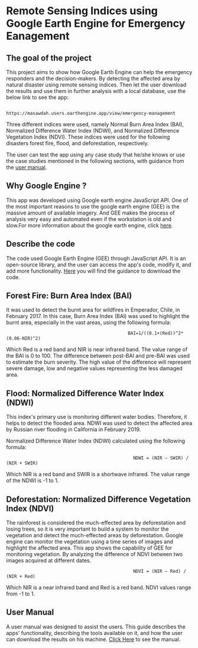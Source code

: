 # Remote Sensing Indices using Google Earth Engine for Emergency Eanagement

## The goal of the project
This project aims to show how Google Earth Engine can help the emergency responders and the decision-makers. By detecting the affected area by natural disaster using remote sensing indices. Then let the user download the results and use them in further analysis with a local database, use the below link to see the app: 

                                             https://masawdah.users.earthengine.app/view/emergency-management

Three different indices were used, namely Normal Burn Area Index (BAI),  Normalized Difference Water Index (NDWI), and  Normalized Difference Vegetation Index (NDVI). These indices were used for the following disasters forest fire, flood, and deforestation, respectively.

The user can test the app using any case study that he/she knows or use the case studies mentioned in the following sections, with guidance from the [user manual](userManual.md).


## Why Google Engine ?
This app was developed using Google earth engine JavaScript API. One of the most important reasons to use the google earth engine (GEE) is the massive amount of available imagery. And GEE makes the process of analysis very easy and automated even if the workstation is old and slow.For more information about the google earth engine, click [here](googleEngine.md).

## Describe the code 
The code used Google Earth Engine (GEE) through JavaScript API.  It is an open-source library, and the user can access the app's code, modify it, and add more functionality. [Here](codeUse.md) you will find the guidance to download the code.  

## Forest Fire: Burn Area Index (BAI)
It was used to detect the burnt area for wildfires in Emperador, Chile, in February 2017. In this case, Burn Area Index (BAI) was used to highlight the burnt area, especially in the vast areas, using the following formula:

                                                  BAI=1/((0.1+(Red))^2*(0.06-NIR)^2)

Which Red is a red band and NIR is near infrared band. The value range of the BAI is 0 to 100.
The difference between post-BAI and pre-BAI was used to estimate the burn severity. The high value of the difference will represent severe damage, low and negative values representing the less damaged area.

## Flood: Normalized Difference Water Index (NDWI)
This index's primary use is monitoring different water bodies. Therefore, it helps to detect the flooded area. NDWI was used to detect the affected area by Russian river flooding in California in February 2019. 

Normalized Difference Water Index (NDWI) calculated using the following formula: 

                                                    NDWI = (NIR – SWIR) / (NIR + SWIR)

 Which NIR is a red band and SWIR is a shortwave infrared. The value range of the NDWI is -1 to 1.


## Deforestation: Normalized Difference Vegetation Index (NDVI)
The rainforest is considered the much-effected area by deforestation and losing trees, so it is very important to build a system to monitor the vegetation and detect the much-effected areas by deforestation. Google engine can monitor the vegetation using a time series of images and highlight the affected area. This app shows the capability of GEE for monitoring vegetation. By analyzing the difference of NDVI between two images acquired at different dates.  

         
                                                    NDVI = (NIR – Red) / (NIR + Red)

Which NIR is a near infrared band and Red is a red band. NDVI values range from -1 to 1.


## User Manual
A user manual was designed to assist the users. This guide describes the apps' functionality, describing the tools available on it, and how the user can download the results on his machine. [Click Here](userManual.md) to see the manual.  





